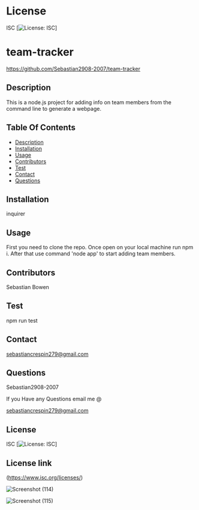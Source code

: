 # License
 ISC
[![License: ISC](https://img.shields.io/badge/License-ISC-blue.svg)]
                 
      

# team-tracker
 https://github.com/Sebastian2908-2007/team-tracker
 ## Description

This is a node.js  project for adding info on team members from the command line to generate a webpage.
    
 ## Table Of Contents
* [Description](#description)
* [Installation](#installation)
* [Usage](#usage)
* [Contributors](#contributors)
* [Test](#test)
* [Contact](#contact)
* [Questions](#questions)
    
 ## Installation

inquirer

## Usage
 First you need to clone the repo. Once open on your local machine run npm i. After that use command 'node app' to start adding team members.

 ## Contributors

  Sebastian Bowen

 ## Test 

 npm run test
    
## Contact

 sebastiancrespin279@gmail.com

## Questions

 Sebastian2908-2007

If you Have any Questions email me @

sebastiancrespin279@gmail.com


## License
ISC 
[![License: ISC](https://img.shields.io/badge/License-ISC-blue.svg)]

## License link
(https://www.isc.org/licenses/)  

![Screenshot (114)](https://user-images.githubusercontent.com/77297220/146852788-10cde9f2-3cdf-4eb8-b8ba-76441d9a23dd.png)

![Screenshot (115)](https://user-images.githubusercontent.com/77297220/146852800-145eda0b-0b5e-43b4-ac98-447bf39fd421.png)
